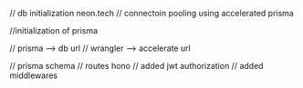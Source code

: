 // db initialization neon.tech
// connectoin pooling using accelerated prisma


//initialization of prisma


// prisma --> db url 
// wrangler --> accelerate url 

// prisma schema 
// routes hono 
// added jwt authorization 
// added middlewares
